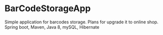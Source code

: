 # BarCodeStorageApp
Simple application for barcodes storage. Plans for upgrade it to online shop.
Spring boot, Maven, Java 8, mySQL, Hibernate
